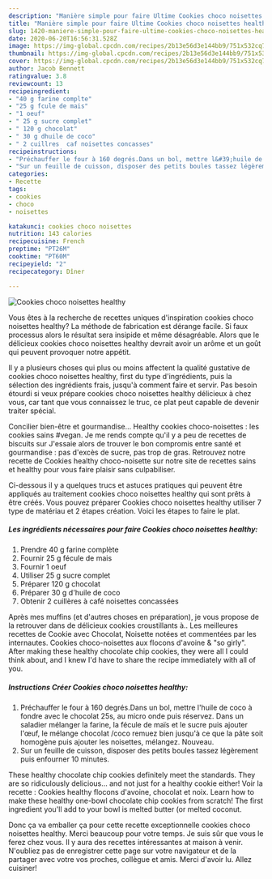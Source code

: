 ```yaml
---
description: "Manière simple pour faire Ultime Cookies choco noisettes healthy"
title: "Manière simple pour faire Ultime Cookies choco noisettes healthy"
slug: 1420-maniere-simple-pour-faire-ultime-cookies-choco-noisettes-healthy
date: 2020-06-20T16:56:31.528Z
image: https://img-global.cpcdn.com/recipes/2b13e56d3e144bb9/751x532cq70/cookies-choco-noisettes-healthy-photo-principale-de-la-recette.jpg
thumbnail: https://img-global.cpcdn.com/recipes/2b13e56d3e144bb9/751x532cq70/cookies-choco-noisettes-healthy-photo-principale-de-la-recette.jpg
cover: https://img-global.cpcdn.com/recipes/2b13e56d3e144bb9/751x532cq70/cookies-choco-noisettes-healthy-photo-principale-de-la-recette.jpg
author: Jacob Bennett
ratingvalue: 3.8
reviewcount: 13
recipeingredient:
- "40 g farine complte"
- "25 g fcule de mais"
- "1 oeuf"
- " 25 g sucre complet"
- " 120 g chocolat"
- " 30 g dhuile de coco"
- " 2 cuillres  caf noisettes concasses"
recipeinstructions:
- "Préchauffer le four à 160 degrés.Dans un bol, mettre l&#39;huile de coco à fondre avec le chocolat 25s, au micro onde puis réservez. Dans un saladier mélanger la farine, la fécule de maïs et le sucre puis ajouter l&#39;œuf, le mélange chocolat /coco remuez bien jusqu&#39;à ce que la pâte soit homogène puis ajouter les noisettes, mélangez. Nouveau."
- "Sur un feuille de cuisson, disposer des petits boules tassez légèrement puis enfourner 10 minutes."
categories:
- Recette
tags:
- cookies
- choco
- noisettes

katakunci: cookies choco noisettes 
nutrition: 143 calories
recipecuisine: French
preptime: "PT26M"
cooktime: "PT60M"
recipeyield: "2"
recipecategory: Dîner

---
```



![Cookies choco noisettes healthy](https://img-global.cpcdn.com/recipes/2b13e56d3e144bb9/751x532cq70/cookies-choco-noisettes-healthy-photo-principale-de-la-recette.jpg)

Vous êtes à la recherche de recettes uniques d'inspiration cookies choco noisettes healthy? La méthode de fabrication est dérange facile. Si faux processus alors le résultat sera insipide et même désagréable. Alors que le délicieux cookies choco noisettes healthy devrait avoir un arôme et un goût qui peuvent provoquer notre appétit.

Il y a plusieurs choses qui plus ou moins affectent la qualité gustative de cookies choco noisettes healthy, first du type d'ingrédients, puis la sélection des ingrédients frais, jusqu'à comment faire et servir. Pas besoin étourdi si veux prépare cookies choco noisettes healthy délicieux à chez vous, car tant que vous connaissez le truc, ce plat peut capable de devenir traiter spécial.

Concilier bien-être et gourmandise… Healthy cookies choco-noisettes : les cookies sains #vegan. Je me rends compte qu&#39;il y a peu de recettes de biscuits sur J&#39;essaie alors de trouver le bon compromis entre santé et gourmandise : pas d&#39;excès de sucre, pas trop de gras. Retrouvez notre recette de Cookies healthy choco-noisette sur notre site de recettes sains et healthy pour vous faire plaisir sans culpabiliser.


Ci-dessous il y a quelques trucs et astuces pratiques qui peuvent être appliqués au traitement cookies choco noisettes healthy qui sont prêts à être créés. Vous pouvez préparer Cookies choco noisettes healthy utiliser 7 type de matériau et 2 étapes création. Voici les étapes to faire le plat.

<!--inarticleads1-->

##### Les ingrédients nécessaires pour faire Cookies choco noisettes healthy:

1. Prendre 40 g farine complète
1. Fournir 25 g fécule de mais
1. Fournir 1 oeuf
1. Utiliser  25 g sucre complet
1. Préparer  120 g chocolat
1. Préparer  30 g d&#39;huile de coco
1. Obtenir  2 cuillères à café noisettes concassées


Après mes muffins (et d&#39;autres choses en préparation), je vous propose de la retrouver dans de délicieux cookies croustillants à.. Les meilleures recettes de Cookie avec Chocolat, Noisette notées et commentées par les internautes. Cookies choco-noisettes aux flocons d&#39;avoine &amp; &#34;so girly&#34;. After making these healthy chocolate chip cookies, they were all I could think about, and I knew I&#39;d have to share the recipe immediately with all of you. 

<!--inarticleads2-->

##### Instructions Créer Cookies choco noisettes healthy:

1. Préchauffer le four à 160 degrés.Dans un bol, mettre l&#39;huile de coco à fondre avec le chocolat 25s, au micro onde puis réservez. Dans un saladier mélanger la farine, la fécule de maïs et le sucre puis ajouter l&#39;œuf, le mélange chocolat /coco remuez bien jusqu&#39;à ce que la pâte soit homogène puis ajouter les noisettes, mélangez. Nouveau.
1. Sur un feuille de cuisson, disposer des petits boules tassez légèrement puis enfourner 10 minutes.


These healthy chocolate chip cookies definitely meet the standards. They are so ridiculously delicious… and not just for a healthy cookie either! Voir la recette : Cookies healthy flocons d&#39;avoine, chocolat et noix. Learn how to make these healthy one-bowl chocolate chip cookies from scratch! The first ingredient you&#39;ll add to your bowl is melted butter (or melted coconut. 


Donc ça va emballer ça pour cette recette exceptionnelle cookies choco noisettes healthy. Merci beaucoup pour votre temps. Je suis sûr que vous le ferez chez vous. Il y aura des recettes  intéressantes at maison à venir. N'oubliez pas de enregistrer cette page sur votre navigateur et de la partager avec votre vos proches, collègue et amis. Merci d'avoir lu. Allez cuisiner!
